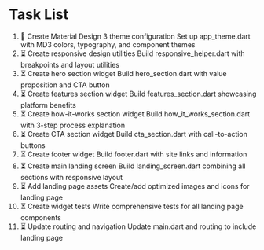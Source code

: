 # Task List

1. 🔄 Create Material Design 3 theme configuration
Set up app_theme.dart with MD3 colors, typography, and component themes
2. ⏳ Create responsive design utilities
Build responsive_helper.dart with breakpoints and layout utilities
3. ⏳ Create hero section widget
Build hero_section.dart with value proposition and CTA button
4. ⏳ Create features section widget
Build features_section.dart showcasing platform benefits
5. ⏳ Create how-it-works section widget
Build how_it_works_section.dart with 3-step process explanation
6. ⏳ Create CTA section widget
Build cta_section.dart with call-to-action buttons
7. ⏳ Create footer widget
Build footer.dart with site links and information
8. ⏳ Create main landing screen
Build landing_screen.dart combining all sections with responsive layout
9. ⏳ Add landing page assets
Create/add optimized images and icons for landing page
10. ⏳ Create widget tests
Write comprehensive tests for all landing page components
11. ⏳ Update routing and navigation
Update main.dart and routing to include landing page

